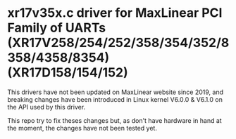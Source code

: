 # xr17v35x.c driver for MaxLinear PCI Family of UARTs (XR17V258/254/252/358/354/352/8358/4358/8354) (XR17D158/154/152)

This drivers have not been updated on MaxLinear website since 2019, and  breaking changes have been introduced in
Linux kernel V6.0.0 & V6.1.0 on the API used by this driver.

This repo try to fix theses changes but, as don't have hardware in hand at the moment, the changes have not
been tested yet.